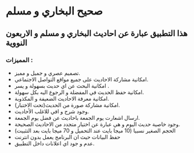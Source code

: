 # صحيح البخاري و مسلم 

## هذا التطبيق عبارة عن احاديث البخاري و مسلم و الاربعون النووية 
### المميزات :
- تصميم عصري و جميل و مميز.
- امكانية مشاركة الاحاديث على جميع مواقع التواصل الاجتماعي. 
- امكانية البحث عن اي حديث بسهولة و يسر .
- امكانية حفظ الحديث في المفضلة و  الرجوع اليه بكل سهولة.
- امكانية معرفة الاحاديث الضعيفة و المكذوبة.
- امكانية مشاركة صورة من الحديث(تحت الاختبار).
- وجود شرح و افي للاغلب الأحاديث.
- ارسال اشعارت يوم الجمعة باحاديث عن فضل يوم الجمعة.
- وجود خاصية حديث اليوم و هي عبارة عن اختيار متجدد من الاحاديث الصحيحة.
- الحجم الصغير نسبيا (10 ميجا بايت عند التحميل و 70 ميجا بايت بعد التثبيت) 
- حفظ البيانات حيث ان البرنامج يعمل بدون انترنت 
- عدم و جود اي اعلانات داخل التطبيق.
 
 
